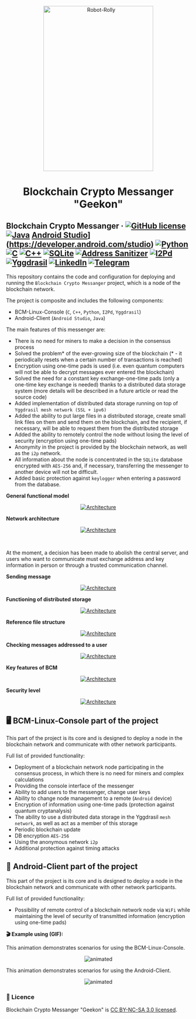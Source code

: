 <p align="center">
  <a href="https://github.com/SergeyIvanovDevelop/Blockchain-Crypto-Messanger">
    <img alt="Robot-Rolly" src="./resources/geekon-logo.png" width="300" height="450"/>
  </a>
</p>
<h1 align="center">
  Blockchain Crypto Messanger "Geekon"
</h1>

## Blockchain Crypto Messanger &middot; [![GitHub license](https://img.shields.io/badge/license-CC%20BY--NC--SA%203.0-blue)](./LICENSE) [![Java](https://img.shields.io/badge/Java-SE8-blue)](https://www.java.com/) [Android Studio](https://img.shields.io/badge/IDE-Android%20Studio-lightgrey)](https://developer.android.com/studio) [![Python](https://img.shields.io/badge/language-Python-critical)](https://www.python.org/) [![C](https://img.shields.io/badge/language-C-yellow)](https://www.iso.org/standard/74528.html) [![C++](https://img.shields.io/badge/language-C%2B%2B-yellowgreen)](https://isocpp.org/) [![SQLite](https://img.shields.io/badge/DB-SQLite-blue)](https://www.sqlite.org/index.html) [![Address Sanitizer](https://img.shields.io/badge/safety-Address%20Sanitizer-9cf)](https://github.com/google/sanitizers/wiki/AddressSanitizer) [![I2Pd](https://img.shields.io/badge/anonymity-i2pd-success)](https://i2pd.website/) [![Yggdrasil](https://img.shields.io/badge/mesh-yggdrasil-lightgrey)](https://yggdrasil-network.github.io/) [![LinkedIn](https://img.shields.io/badge/linkedin-Sergey%20Ivanov-blue)](https://www.linkedin.com/in/sergey-ivanov-33413823a/) [![Telegram](https://img.shields.io/badge/telegram-%40SergeyIvanov__dev-blueviolet)](https://t.me/SergeyIvanov_dev) ##

This repository contains the code and configuration for deploying and running the `Blockchain Crypto Messanger` project, which is a node of the blockchain network.

The project is composite and includes the following components:
- BCM-Linux-Console (`C`, `C++`, `Python`, `I2Pd`, `Yggdrasil`)
- Android-Client (`Android Studio`, `Java`)

The main features of this messenger are:
- There is no need for miners to make a decision in the consensus process
- Solved the problem* of the ever-growing size of the blockchain (* - it periodically resets when a certain number of transactions is reached)
- Encryption using one-time pads is used (i.e. even quantum computers will not be able to decrypt messages ever entered the blockchain)
- Solved the need for a constant key exchange-one-time pads (only a one-time key exchange is needed) thanks to a distributed data storage system (more details will be described in a future article or read the source code)
- Added implementation of distributed data storage running on top of `Yggdrasil mesh network (SSL + ipv6)`
- Added the ability to put large files in a distributed storage, create small link files on them and send them on the blockchain, and the recipient, if necessary, will be able to request them from the distributed storage
- Added the ability to remotely control the node without losing the level of security (encryption using one-time pads)
- Anonymity in the project is provided by the blockchain network, as well as the `i2p` network.
- All information about the node is concentrated in the `SQLite` database encrypted with `AES-256` and, if necessary, transferring the messenger to another device will not be difficult.
- Added basic protection against `keylogger` when entering a password from the database.


**General functional model**<br>

<p align="center">
  <a href="https://github.com/SergeyIvanovDevelop/Blockchain-Crypto-Messanger">
    <img alt="Architecture" src="./resources/general_model.png" />
  </a>
</p>

**Network architecture**<br>

<p align="center">
  <a href="https://github.com/SergeyIvanovDevelop/Blockchain-Crypto-Messanger">
    <img alt="Architecture" src="./resources/network_arch.png" />
  </a>
</p><br>

At the moment, a decision has been made to abolish the central server, and users who want to communicate must exchange address and key information in person or through a trusted communication channel.<br>

**Sending message**<br>

<p align="center">
  <a href="https://github.com/SergeyIvanovDevelop/Blockchain-Crypto-Messanger">
    <img alt="Architecture" src="./resources/send_message.png" />
  </a>
</p>

**Functioning of distributed storage**<br>

<p align="center">
  <a href="https://github.com/SergeyIvanovDevelop/Blockchain-Crypto-Messanger">
    <img alt="Architecture" src="./resources/distr_storage.png" />
  </a>
</p>

**Reference file structure**<br>

<p align="center">
  <a href="https://github.com/SergeyIvanovDevelop/Blockchain-Crypto-Messanger">
    <img alt="Architecture" src="./resources/file_ref.png" />
  </a>
</p>

**Checking messages addressed to a user**<br>

<p align="center">
  <a href="https://github.com/SergeyIvanovDevelop/Blockchain-Crypto-Messanger">
    <img alt="Architecture" src="./resources/check_msg.png" />
  </a>
</p>

**Key features of BCM**<br>

<p align="center">
  <a href="https://github.com/SergeyIvanovDevelop/Blockchain-Crypto-Messanger">
    <img alt="Architecture" src="./resources/features.png"/>
  </a>
</p>

**Security level**<br>

<p align="center">
  <a href="https://github.com/SergeyIvanovDevelop/Blockchain-Crypto-Messanger">
    <img alt="Architecture" src="./resources/security.png"/>
  </a>
</p>

## :desktop_computer: BCM-Linux-Console part of the project ##

This part of the project is its core and is designed to deploy a node in the blockchain network and communicate with other network participants.

Full list of provided functionality:
- Deployment of a blockchain network node participating in the consensus process, in which there is no need for miners and complex calculations
- Providing the console interface of the messenger
- Ability to add users to the messenger, change user keys
- Ability to change node management to a remote (`Android` device)
- Encryption of information using one-time pads (protection against quantum cryptanalysis)
- The ability to use a distributed data storage in the Yggdrasil `mesh network`, as well as act as a member of this storage
- Periodic blockchain update
- DB encryption `AES-256`
- Using the anonymous network `i2p`
- Additional protection against timing attacks

## :iphone: Android-Client part of the project ##

This part of the project is its core and is designed to deploy a node in the blockchain network and communicate with other network participants.

Full list of provided functionality:
- Possibility of remote control of a blockchain network node via `WiFi` while maintaining the level of security of transmitted information (encryption using one-time pads)

**:clapper: Example using (GIF):**<br>

This animation demonstrates scenarios for using the BCM-Linux-Console.<br>
<p align="center">
  <img src="./resources/Geekon-Linux.gif" alt="animated" />
</p>

This animation demonstrates scenarios for using the Android-Client.<br>
<p align="center">
  <img src="./resources/Geekon-Android.gif" alt="animated" />
</p>

### :bookmark_tabs: Licence ###
Blockchain Crypto Messanger "Geekon" is [CC BY-NC-SA 3.0 licensed](./LICENSE).
